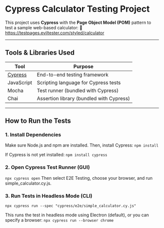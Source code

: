 # Cypress Calculator Testing Project

This project uses **Cypress** with the **Page Object Model (POM)** pattern to test a sample web-based calculator:
🔗 https://testpages.eviltester.com/styled/calculator

---

## Tools & Libraries Used

| Tool        | Purpose                                    |
|-------------|--------------------------------------------|
| [Cypress](https://www.cypress.io/) | End-to-end testing framework |
| JavaScript  | Scripting language for Cypress tests       |
| Mocha       | Test runner (bundled with Cypress)         |
| Chai        | Assertion library (bundled with Cypress)   |

---

## How to Run the Tests

### 1. Install Dependencies

Make sure Node.js and npm are installed. Then, install Cypress:
```npm install```

If Cypress is not yet installed:
```npm install cypress```

### 2. Open Cypress Test Runner (GUI)
```npx cypress open```
Then select E2E Testing, choose your browser, and run simple_calculator.cy.js.

### 3. Run Tests in Headless Mode (CLI)
```npx cypress run --spec "cypress/e2e/simple_calculator.cy.js"```

This runs the test in headless mode using Electron (default), or you can specify a browser:
```npx cypress run --browser chrome```